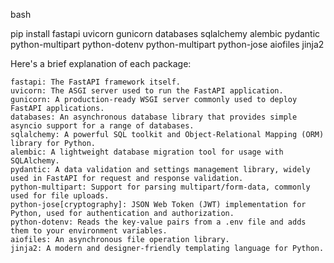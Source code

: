 bash

pip install fastapi uvicorn gunicorn databases sqlalchemy alembic pydantic python-multipart  python-dotenv python-multipart python-jose aiofiles jinja2

Here's a brief explanation of each package:

    fastapi: The FastAPI framework itself.
    uvicorn: The ASGI server used to run the FastAPI application.
    gunicorn: A production-ready WSGI server commonly used to deploy FastAPI applications.
    databases: An asynchronous database library that provides simple asyncio support for a range of databases.
    sqlalchemy: A powerful SQL toolkit and Object-Relational Mapping (ORM) library for Python.
    alembic: A lightweight database migration tool for usage with SQLAlchemy.
    pydantic: A data validation and settings management library, widely used in FastAPI for request and response validation.
    python-multipart: Support for parsing multipart/form-data, commonly used for file uploads.
    python-jose[cryptography]: JSON Web Token (JWT) implementation for Python, used for authentication and authorization.
    python-dotenv: Reads the key-value pairs from a .env file and adds them to your environment variables.
    aiofiles: An asynchronous file operation library.
    jinja2: A modern and designer-friendly templating language for Python.